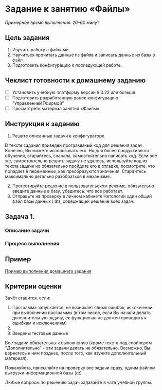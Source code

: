 # Задание к занятию «Файлы»

*Примерное время выполнения: 20–60 минут*

## Цель задания

1. Изучить работу с файлами.
2. Научиться прочитать данные из файла и записать данные из базы в файл.
3. Подготовить конфигурацию к последующей работе.

## Чеклист готовности к домашнему заданию

- [ ] Установить учебную платформу версии 8.3.22 или больше.
- [ ] Подготовить разработанную ранее конфигурацию "УправлениеИТФирмой"
- [ ] Просмотреть материал занятия «Файлы».

## Инструкция к заданию

1. Решите описанные задачи в конфигураторе.

В тексте задания приведен программный код для решения задач. Конечно, Вы можете использовать его. Но для более продуктивного обучения, старайтесь, сначала, самостоятельно написать код. Если все же, самостоятельно решить задачу не удалось, используйте код из текста задачи но обязательно пройдите его в отладке, посмотрите, что попадает в переменные, как преобразуются значения. Старайтесь максимально детально разобраться в механизме.

2. Протестируйте решение в пользовательском режиме, обязательно введите данные в базу, убедитесь, что все работает.
3. Отправьте на проверку в личном кабинете Нетологии один общий файл базы данных (.dt), содержащей решение всех задач.

## Задача 1. 

### Описание задачи

### Процесс выполнения

## Пример
[Пример выполнения домашнего задания](examples/HW_6_1_example.md)

## Критерии оценки

Зачёт ставится, если:

1. Программа запускается, не возникает явных ошибок, исключений при выполнении программы (в том числе, если Вы начали делать дополнительную задачу, ее функционал не должен приводить к ошибкам и исключениям)
2. 
3. Введены тестовые данные

Все задачи обязательны к выполнению (кроме текста под спойлером "Дополнительно" - эти задачи делать не обязательно. Возможно, Вы вернетесь к ним позднее, после того, как изучите дополнительный материал).

Пожалуйста, присылайте на проверку все задачи сразу, одним файлом выгрузки информационной базы (dt)

Любые вопросы по решению задач задавайте в чате учебной группы.
